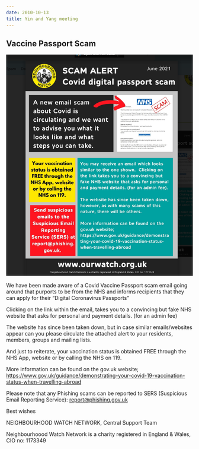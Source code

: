 ```yaml
---
date: 2010-10-13
title: Yin and Yang meeting
---
```


## Vaccine Passport Scam

![poster](vaccine-scam.png)

We have been made aware of a Covid Vaccine Passport scam email going around that purports to be from the NHS and informs recipients that they can apply for their “Digital Coronavirus Passports”

Clicking on the link within the email, takes you to a convincing but fake NHS website that asks for personal and payment details. (for an admin fee)

The website has since been taken down, but in case similar emails/websites appear can you please circulate the attached alert to your residents, members, groups and mailing lists.

And just to reiterate, your vaccination status is obtained FREE through the NHS App, website or by calling the NHS on 119.

More information can be found on the gov.uk website;  
https://www.gov.uk/guidance/demonstrating-your-covid-19-vaccination-status-when-travelling-abroad

Please note that any Phishing scams can be reported to  SERS (Suspicious Email Reporting Service):  report@phishing.gov.uk

Best wishes

NEIGHBOURHOOD WATCH NETWORK, Central Support Team

Neighbourhoood Watch Network is a charity registered in England & Wales, CIO no: 1173349
 
